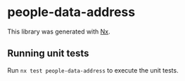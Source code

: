 # people-data-address

This library was generated with [Nx](https://nx.dev).

## Running unit tests

Run `nx test people-data-address` to execute the unit tests.

